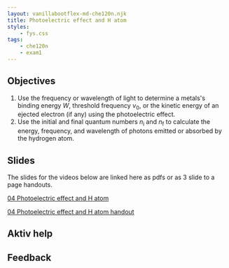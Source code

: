 ```yaml
---
layout: vanillabootflex-md-che120n.njk
title: Photoelectric effect and H atom
styles:
    - fys.css
tags: 
    - che120n
    - exam1
---
```



## Objectives

1. Use the frequency or wavelength of light to determine a metals's binding energy $W$, threshold frequency $\nu_0$, or the kinetic energy of an ejected electron (if any) using the photoelectric effect.
2. Use the initial and final quantum numbers $n_\text{i}$ and $n_\text{f}$ to calculate the energy, frequency, and wavelength of photons emitted or absorbed by the hydrogen atom.

## Slides

The slides for the videos below are linked here as pdfs or as 3 slide to a page handouts.

<!-- <iframe src="https://mountunion-my.sharepoint.com/personal/dwyerry_mountunion_edu/_layouts/15/embed.aspx?UniqueId=98e8a740-c3de-4540-9047-a4c202735947" width="640" height="480" frameborder="0" scrolling="no" allowfullscreen title="01 Periodic Table Student"></iframe> -->

[04 Photoelectric effect and H atom]()

[04 Photoelectric effect and H atom handout]()




## Aktiv help



## Feedback


